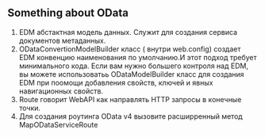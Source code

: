 Something about OData
---

1. EDM абстактная модель данных. Служит для создания сервиса документов метаданных.
2. ODataConvertionModelBuilder класс ( внутри web.config) создает EDM конвенцию наименования по умолчанию.И этот подход требует минимального кода.
Если вам нужно большего контроля над EDM, вы можете использоватьь ODataModelBuilder класс для создания EDM при поомощи добавления свойств, ключей и явных навигационных свойств.
3. Route говорит WebAPI как направлять HTTP запросы в конечные точки.
4. Для создания роутинга OData v4 вызовите расширренный метод MapODataServiceRoute
